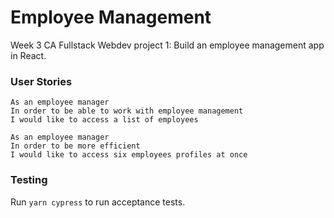 # Employee Management 
Week 3 CA Fullstack Webdev project 1: Build an employee management app in React.

### User Stories
```
As an employee manager
In order to be able to work with employee management
I would like to access a list of employees

As an employee manager
In order to be more efficient
I would like to access six employees profiles at once
```


### Testing

Run `yarn cypress` to run acceptance tests.
